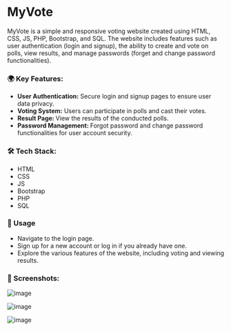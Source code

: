 # MyVote
MyVote is a simple and responsive voting website created using HTML, CSS, JS, PHP, Bootstrap, and SQL. The website includes features such as user authentication (login and signup), the ability to create and vote on polls, view results, and manage passwords (forget and change password functionalities).

<h3>🌍 Key Features:</h3>
<ul>
  <li><b>User Authentication:</b> Secure login and signup pages to ensure user data privacy.</li>
  <li><b>Voting System:</b> Users can participate in polls and cast their votes.</li>
  <li><b>Result Page: </b>View the results of the conducted polls.</li>
  <li><b>Password Management: </b>Forgot password and change password functionalities for user account security.</li>
</ul>

<h3>🛠️ Tech Stack:</h3>
<ul>
  <li>HTML</li>
  <li>CSS</li>
  <li>JS</li>
  <li>Bootstrap</li>
  <li>PHP</li>
  <li>SQL</li>
</ul>

<h3>🚀 Usage</h3>
<ul>
  <li>Navigate to the login page.</li>
  <li>Sign up for a new account or log in if you already have one.</li>
  <li>Explore the various features of the website, including voting and viewing results.</li>
</ul>

<h3>📸 Screenshots:</h3>

![image](https://github.com/ganeshkandhan17/MyVote/assets/87404827/2b5cc836-ed96-403c-8b99-cb6d21794d30)

![image](https://github.com/ganeshkandhan17/MyVote/assets/87404827/08d38bc3-8024-44b6-9f16-003462a499c1)

![image](https://github.com/ganeshkandhan17/MyVote/assets/87404827/0f80c16c-f326-4aae-9d2e-80282baa5a32)




